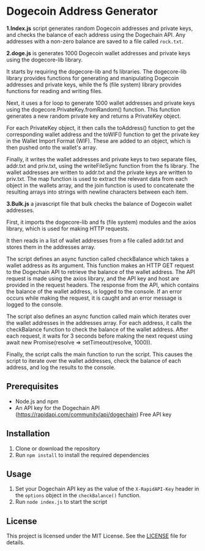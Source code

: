 # Dogecoin Address Generator

**1.Index.js** script generates random Dogecoin addresses and private keys, and checks the balance of each address using the Dogechain API. Any addresses with a non-zero balance are saved to a file called `rock.txt`.

**2.doge.js** is generates 1000 Dogecoin wallet addresses and private keys using the dogecore-lib library.

It starts by requiring the dogecore-lib and fs libraries. The dogecore-lib library provides functions for generating and manipulating Dogecoin addresses and private keys, while the fs (file system) library provides functions for reading and writing files.

Next, it uses a for loop to generate 1000 wallet addresses and private keys using the dogecore.PrivateKey.fromRandom() function. This function generates a new random private key and returns a PrivateKey object.

For each PrivateKey object, it then calls the toAddress() function to get the corresponding wallet address and the toWIF() function to get the private key in the Wallet Import Format (WIF). These are added to an object, which is then pushed onto the wallet's array.

Finally, it writes the wallet addresses and private keys to two separate files, addr.txt and priv.txt, using the writeFileSync function from the fs library. The wallet addresses are written to addr.txt and the private keys are written to priv.txt. The map function is used to extract the relevant data from each object in the wallets array, and the join function is used to concatenate the resulting arrays into strings with newline characters between each item.

**3.Bulk.js** a javascript file that bulk checks the balance of  Dogecoin wallet addresses.

First, it imports the dogecore-lib and fs (file system) modules and the axios library, which is used for making HTTP requests.

It then reads in a list of wallet addresses from a file called addr.txt and stores them in the addresses array.

The script defines an async function called checkBalance which takes a wallet address as its argument. This function makes an HTTP GET request to the Dogechain API to retrieve the balance of the wallet address. The API request is made using the axios library, and the API key and host are provided in the request headers. The response from the API, which contains the balance of the wallet address, is logged to the console. If an error occurs while making the request, it is caught and an error message is logged to the console.

The script also defines an async function called main which iterates over the wallet addresses in the addresses array. For each address, it calls the checkBalance function to check the balance of the wallet address. After each request, it waits for 3 seconds before making the next request using await new Promise(resolve => setTimeout(resolve, 1000)).

Finally, the script calls the main function to run the script. This causes the script to iterate over the wallet addresses, check the balance of each address, and log the results to the console.

## Prerequisites

- Node.js and npm
- An API key for the Dogechain API (https://rapidapi.com/community/api/dogechain) Free API key

## Installation

1. Clone or download the repository
2. Run `npm install` to install the required dependencies

## Usage

1. Set your Dogechain API key as the value of the `X-RapidAPI-Key` header in the `options` object in the `checkBalance()` function.
2. Run `node index.js` to start the script

## License

This project is licensed under the MIT License. See the [LICENSE](LICENSE) file for details.
